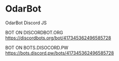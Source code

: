 # OdarBot
OdarBot Discord JS

BOT ON DISCORDBOT.ORG
https://discordbots.org/bot/417345362496585728

BOT ON BOTS.DISOCORD.PW
https://bots.discord.pw/bots/417345362496585728

<div id="github-card" 
	data-sort-by="stars"
	data-header-text="Most starred repositories"
	data-max-repos="2"
	data-username="OdarGM">
</div>
